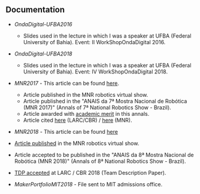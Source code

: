## Documentation

- _OndaDigital-UFBA2016_
  - Slides used in the lecture in which I was a speaker at UFBA (Federal University of Bahia). Event: II WorkShopOndaDigital 2016.

- _OndaDigital-UFBA2018_
  - Slides used in the lecture in which I was a speaker at UFBA (Federal University of Bahia). Event: IV WorkShopOndaDigital 2018.

- _MNR2017_ - This article can be found [here](http://sistemaolimpo.org/midias/uploads/16cd2a033791a2625c49665e59df1de6.pdf).
  - Article published in the MNR robotics virtual show.
  - Article published in the "ANAIS da 7ª Mostra Nacional de Robótica (MNR 2017)" (Annals of 7ª National Robotics Show - Brazil).
  - Article awarded with [academic merit](http://www.mnr.org.br/wp-content/uploads/2019/04/MNR-Anais2017_Premiados.pdf) in this annals.
  - Article cited [here](http://sistemaolimpo.org/midias/uploads/4a870e3bf4c75c5d7cf728035ec53e9e.pdf) (LARC/CBR) / [here](http://sistemaolimpo.org/midias/uploads/bc1dd76611c97b8b3872531d26d6dc3c.pdf) (MNR).

- _MNR2018_ - This article can be found [here](http://sistemaolimpo.org/midias/uploads/095f600ff4b710115847a5797caf0013.pdf)
 - [Article published](http://sistemaolimpo.org/midias/uploads/ca9cc8804d80946587048f57d4bce7a2.pdf) in the MNR robotics virtual show.
  - Article accepted to be published in the "ANAIS da 8ª Mostra Nacional de Robótica (MNR 2018)" (Annals of 8ª National Robotics Show - Brazil).
  - [TDP accepted](http://www.cbrobotica.org/wp-content/uploads/LARCCBR2018-EQUIPESQUALIFICADAS-RCJUNIOR.pdf)
 at LARC / CBR 2018 (Team Description Paper).

- _MakerPortfolioMIT2018_ - File sent to MIT admissions office.
